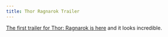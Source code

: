 ```yaml
---
title: Thor Ragnarok Trailer
---
```


[The first trailer for Thor: Ragnarok is here](https://youtube.com/watch?v=v7MGUNV8MxU) and it looks incredible. 